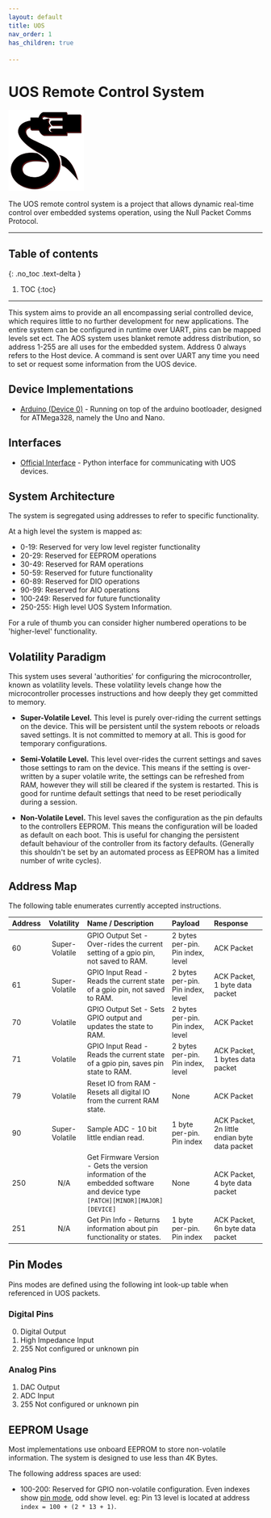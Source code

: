 ```yaml
---
layout: default
title: UOS
nav_order: 1
has_children: true

---
```


# UOS Remote Control System

![UOS Logo](/assets/images/uos/UOSBlackAndRedSmall.png) 

The UOS remote control system is a project that allows dynamic real-time control over embedded systems operation, using the Null Packet Comms Protocol.

---

## Table of contents
{: .no_toc .text-delta }

1. TOC
{:toc}

---

This system aims to provide an all encompassing serial controlled device, which requires little to no further development for new applications. 
The entire system can be configured in runtime over UART, pins can be mapped levels set ect. 
The AOS system uses blanket remote address distribution, so address 1-255 are all uses for the embedded system. 
Address 0 always refers to the Host device. 
A command is sent over UART any time you need to set or request some information from the UOS device.

## Device Implementations

* [Arduino (Device 0)](arduino) - Running on top of the arduino bootloader, designed for ATMega328, namely the Uno and Nano.

## Interfaces

* [Official Interface](interface) - Python interface for communicating with UOS devices.

## System Architecture

The system is segregated using addresses to refer to specific functionality. 

At a high level the system is mapped as:

*   0-19: Reserved for very low level register functionality 
*   20-29: Reserved for EEPROM operations
*   30-49: Reserved for RAM operations
*   50-59: Reserved for future functionality
*   60-89: Reserved for DIO operations
*   90-99: Reserved for AIO operations
*   100-249: Reserved for future functionality
*   250-255: High level UOS System Information.

For a rule of thumb you can consider higher numbered operations to be 'higher-level' functionality.

## Volatility Paradigm

This system uses several 'authorities' for configuring the microcontroller, known as volatility levels. 
These volatility levels change how the microcontroller processes instructions and how deeply they get committed to memory.

*   **Super-Volatile Level.** 
    This level is purely over-riding the current settings on the device. 
    This will be persistent until the system reboots or reloads saved settings. 
    It is not committed to memory at all. 
    This is good for temporary configurations. 
    
*   **Semi-Volatile Level.** 
    This level over-rides the current settings and saves those settings to ram on the device. 
    This means if the setting is over-written by a super volatile write, the settings can be refreshed from RAM, however they will still be cleared if the system is restarted. 
    This is good for runtime default settings that need to be reset periodically during a session.
    
*   **Non-Volatile Level.** 
    This level saves the configuration as the pin defaults to the controllers EEPROM. 
    This means the configuration will be loaded as default on each boot. 
    This is useful for changing the persistent default behaviour of the controller from its factory defaults. 
    (Generally this shouldn't be set by an automated process as EEPROM has a limited number of write cycles).

## Address Map

The following table enumerates currently accepted instructions. 

| Address |   Volatility   | Name / Description                                                                                                           | Payload                           | Response                                      | 
|:--------|:--------------:|:-----------------------------------------------------------------------------------------------------------------------------|:----------------------------------|:----------------------------------------------|
| 60      | Super-Volatile | GPIO Output Set - Over-rides the current setting of a gpio pin, not saved to RAM.                                            | 2 bytes per-pin. Pin index, level | ACK Packet                                    |
| 61      | Super-Volatile | GPIO Input Read - Reads the current state of a gpio pin, not saved to RAM.                                                   | 2 bytes per-pin. Pin index, level | ACK Packet, 1 byte data packet                |
| 70      |    Volatile    | GPIO Output Set - Sets GPIO output and updates the state to RAM.                                                             | 2 bytes per-pin. Pin index, level | ACK Packet                                    |
| 71      |    Volatile    | GPIO Input Read - Reads the current state of a gpio pin, saves pin state to RAM.                                             | 2 bytes per-pin. Pin index, level | ACK Packet, 1 bytes data packet               |
| 79      |    Volatile    | Reset IO from RAM - Resets all digital IO from the current RAM state.                                                        | None                              | ACK Packet                                    |
| 90      | Super-Volatile | Sample ADC - 10 bit little endian read.                                                                                      | 1 byte per-pin. Pin index         | ACK Packet, 2n little endian byte data packet |
| 250     |      N/A       | Get Firmware Version - Gets the version information of the embedded software and device type `[PATCH][MINOR][MAJOR][DEVICE]` | None                              | ACK Packet, 4 byte data packet                |
| 251     |      N/A       | Get Pin Info - Returns information about pin functionality or states.                                                        | 1 byte per-pin. Pin index         | ACK Packet, 6n byte data packet               |

## Pin Modes

Pins modes are defined using the following int look-up table when referenced in UOS packets.

### Digital Pins

0. Digital Output
1. High Impedance Input
2. 255 Not configured or unknown pin

### Analog Pins

1. DAC Output
2. ADC Input
2. 255 Not configured or unknown pin

## EEPROM Usage

Most implementations use onboard EEPROM to store non-volatile information. 
The system is designed to use less than 4K Bytes.

The following address spaces are used:

* 100-200: Reserved for GPIO non-volatile configuration. 
  Even indexes show [pin mode](#digital-pins), odd show level. 
  eg: Pin 13 level is located at address `index = 100 + (2 * 13 + 1)`.
